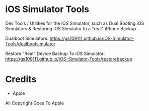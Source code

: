 # iOS Simulator Tools
Dev Tools / Utilities for the iOS Simulator, such as Dual Booting iOS Simulators & Restoring iOS Simulator to a "real" iPhone Backup


Dualboot Simulators: <a href="https://gs109111.github.io/iOS-Simulator-Tools/dualbootsimulator">https://gs109111.github.io/iOS-Simulator-Tools/dualbootsimulator</a>

Restore "Real" Device Backup To iOS Simulator: <a href="https://gs109111.github.io/iOS-Simulator-Tools/restorebackup">https://gs109111.github.io/iOS-Simulator-Tools/restorebackup</a>

# Credits
- Apple



All Copyright Goes To Apple
